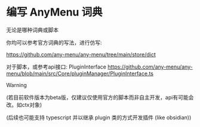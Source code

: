 # 编写 AnyMenu 词典

无论是哪种词典或脚本

你均可以参考官方词典的写法，进行仿写:

https://github.com/any-menu/any-menu/tree/main/store/dict

对于脚本，或参考api接口: PluginInterface https://github.com/any-menu/any-menu/blob/main/src/Core/pluginManager/PluginInterface.ts

> [!warning]
> (若目前软件版本为beta版，仅建议仅使用官方的脚本而非自主开发，api有可能会改。如ctx对象)
> 
> (后续也可能支持 typescript 并以继承 plugin 类的方式开发插件 (like obsidian))
